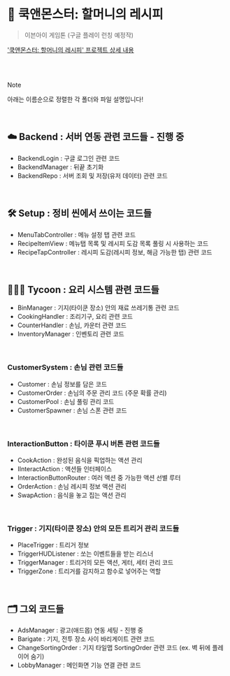 # 🍴 쿡앤몬스터: 할머니의 레시피
> 이븐아이 게임톤 (구글 플레이 런칭 예정작) <br>

['쿡앤몬스터: 할머니의 레시피' 프로젝트 상세 내용](https://github.com/Mekdlsdl/Game-Client-Programmer-Portfolio?tab=readme-ov-file#-%EC%BF%A1%EC%95%A4%EB%AA%AC%EC%8A%A4%ED%84%B0-%ED%95%A0%EB%A8%B8%EB%8B%88%EC%9D%98-%EB%A0%88%EC%8B%9C%ED%94%BC)

<br><br>

> [!NOTE]
> 아래는 이름순으로 정렬한 각 폴더와 파일 설명입니다!

<br>
  
## ☁️ Backend : 서버 연동 관련 코드들 - 진행 중
- BackendLogin : 구글 로그인 관련 코드
- BackendManager : 뒤끝 초기화
- BackendRepo : 서버 조회 및 저장(유저 데이터) 관련 코드

<br>
  
## 🛠️ Setup : 정비 씬에서 쓰이는 코드들
- MenuTabController : 메뉴 설정 탭 관련 코드
- RecipeItemView : 메뉴탭 목록 및 레시피 도감 목록 풀링 시 사용하는 코드
- RecipeTapController : 레시피 도감(레시피 정보, 해금 가능한 탭) 관련 코드

<br>

## 🧑🏻‍🍳 Tycoon : 요리 시스템 관련 코드들
- BinManager : 기지(타이쿤 장소) 안의 재료 쓰레기통 관련 코드
- CookingHandler : 조리기구, 요리 관련 코드
- CounterHandler : 손님, 카운터 관련 코드
- InventoryManager : 인벤토리 관련 코드

<br>

### CustomerSystem : 손님 관련 코드들
- Customer : 손님 정보를 담은 코드
- CustomerOrder : 손님의 주문 관리 코드 (주문 확률 관리)
- CustomerPool : 손님 풀링 관리 코드
- CustomerSpawner : 손님 스폰 관련 코드

<br>

### InteractionButton : 타이쿤 푸시 버튼 관련 코드들
- CookAction : 완성된 음식을 픽업하는 액션 관리
- IInteractAction : 액션들 인터페이스
- InteractionButtonRouter : 여러 액션 중 가능한 액션 선별 루터
- OrderAction : 손님 레시피 정보 액션 관리
- SwapAction : 음식을 놓고 집는 액션 관리

<br>

### Trigger : 기지(타이쿤 장소) 안의 모든 트리거 관리 코드들
- PlaceTrigger : 트리거 정보
- TriggerHUDListener : 쏘는 이벤트들을 받는 리스너
- TriggerManager : 트리거의 모든 액션, 게터, 세터 관리 코드
- TriggerZone : 트리거를 감지하고 함수로 넣어주는 역할

<br>

## 🗂 그외 코드들
- AdsManager : 광고(애드몹) 연동 세팅 - 진행 중
- Barigate : 기지, 전투 장소 사이 바리게이트 관련 코드
- ChangeSortingOrder : 기지 타일맵 SortingOrder 관련 코드 (ex. 벽 뒤에 플레이어 숨기)
- LobbyManager : 메인화면 기능 연결 관련 코드
